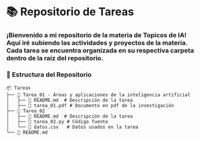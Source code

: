 # 📚 Repositorio de Tareas

### ¡Bienvenido a mi repositorio de la materia de Topicos de IA! Aquí iré subiendo las actividades y proyectos de la materia. Cada tarea se encuentra organizada en su respectiva carpeta dentro de la raíz del repositorio.

### 📂 Estructura del Repositorio
```
📦 Tareas
├── 📁 Tarea_01 - Áreas y aplicaciones de la inteligencia artificial
│   ├── 📄 README.md  # Descripción de la tarea
│   ├── 📄 tarea_01.pdf # Documento en pdf de la investigación 
├── 📁 Tarea_02
│   ├── 📄 README.md  # Descripción de la tarea
│   ├── 📄 tarea_02.py # Código fuente
│   └── 📄 datos.csv   # Datos usados en la tarea
└── 📄 README.md
```
